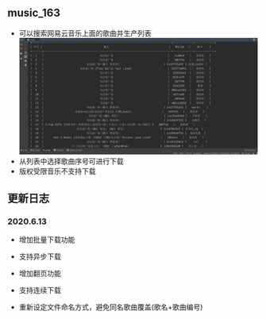 ## music_163

+ 可以搜索网易云音乐上面的歌曲并生产列表  
![Image](https://github.com/OD-Ice/music_163/blob/master/img/music.PNG)
+ 从列表中选择歌曲序号可进行下载
+ 版权受限音乐不支持下载

## 更新日志

### 2020.6.13

+ 增加批量下载功能
+ 支持异步下载

+ 增加翻页功能
+ 支持连续下载
+ 重新设定文件命名方式，避免同名歌曲覆盖(歌名+歌曲编号)